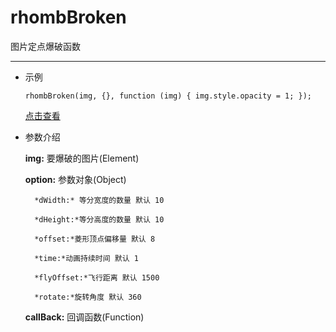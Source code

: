 # rhombBroken #

图片定点爆破函数

----------

- 示例

	`rhombBroken(img, {}, function (img) {
        img.style.opacity = 1;
    });`

	[点击查看](http://rhombBroken.xiexiaoguo.com/demo/index.html "rhombBroken示例")

- 参数介绍

	**img:** 要爆破的图片(Element)

	**option:** 参数对象(Object)

		*dWidth:* 等分宽度的数量 默认 10

     	*dHeight:*等分高度的数量 默认 10
     
     	*offset:*菱形顶点偏移量 默认 8
     
     	*time:*动画持续时间 默认 1
     
     	*flyOffset:*飞行距离 默认 1500
     
     	*rotate:*旋转角度 默认 360

	**callBack:** 回调函数(Function)